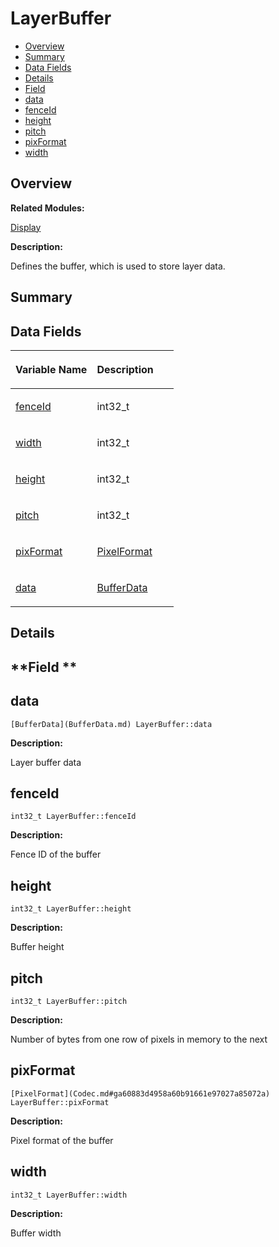 # LayerBuffer<a name="ZH-CN_TOPIC_0000001055039524"></a>

-   [Overview](#section1817957125165632)
-   [Summary](#section635176130165632)
-   [Data Fields](#pub-attribs)
-   [Details](#section924765344165632)
-   [Field](#section1571466726165632)
-   [data](#a9a1831091916905de22145585cf8b682)
-   [fenceId](#a46aa174ae3d0eb28fa7f3e53749fd5d1)
-   [height](#aec2e142ea67776ec4e91fc3d8d3389ae)
-   [pitch](#a62a06a9381ac2d6fa48115ce7d01920d)
-   [pixFormat](#a1ac426fb1997d872b347cae9cce94eb6)
-   [width](#a71196d704bd8a6a69b9bccf497b8224b)

## **Overview**<a name="section1817957125165632"></a>

**Related Modules:**

[Display](Display.md)

**Description:**

Defines the buffer, which is used to store layer data. 

## **Summary**<a name="section635176130165632"></a>

## Data Fields<a name="pub-attribs"></a>

<a name="table1308352752165632"></a>
<table><thead align="left"><tr id="row484121331165632"><th class="cellrowborder" valign="top" width="50%" id="mcps1.1.3.1.1"><p id="p1098182050165632"><a name="p1098182050165632"></a><a name="p1098182050165632"></a>Variable Name</p>
</th>
<th class="cellrowborder" valign="top" width="50%" id="mcps1.1.3.1.2"><p id="p1834226265165632"><a name="p1834226265165632"></a><a name="p1834226265165632"></a>Description</p>
</th>
</tr>
</thead>
<tbody><tr id="row192378663165632"><td class="cellrowborder" valign="top" width="50%" headers="mcps1.1.3.1.1 "><p id="p308191026165632"><a name="p308191026165632"></a><a name="p308191026165632"></a><a href="LayerBuffer.md#a46aa174ae3d0eb28fa7f3e53749fd5d1">fenceId</a></p>
</td>
<td class="cellrowborder" valign="top" width="50%" headers="mcps1.1.3.1.2 "><p id="p1759320707165632"><a name="p1759320707165632"></a><a name="p1759320707165632"></a>int32_t </p>
</td>
</tr>
<tr id="row754438395165632"><td class="cellrowborder" valign="top" width="50%" headers="mcps1.1.3.1.1 "><p id="p1192368689165632"><a name="p1192368689165632"></a><a name="p1192368689165632"></a><a href="LayerBuffer.md#a71196d704bd8a6a69b9bccf497b8224b">width</a></p>
</td>
<td class="cellrowborder" valign="top" width="50%" headers="mcps1.1.3.1.2 "><p id="p177264162165632"><a name="p177264162165632"></a><a name="p177264162165632"></a>int32_t </p>
</td>
</tr>
<tr id="row191161255165632"><td class="cellrowborder" valign="top" width="50%" headers="mcps1.1.3.1.1 "><p id="p2119526997165632"><a name="p2119526997165632"></a><a name="p2119526997165632"></a><a href="LayerBuffer.md#aec2e142ea67776ec4e91fc3d8d3389ae">height</a></p>
</td>
<td class="cellrowborder" valign="top" width="50%" headers="mcps1.1.3.1.2 "><p id="p1443151036165632"><a name="p1443151036165632"></a><a name="p1443151036165632"></a>int32_t </p>
</td>
</tr>
<tr id="row1473962906165632"><td class="cellrowborder" valign="top" width="50%" headers="mcps1.1.3.1.1 "><p id="p342140239165632"><a name="p342140239165632"></a><a name="p342140239165632"></a><a href="LayerBuffer.md#a62a06a9381ac2d6fa48115ce7d01920d">pitch</a></p>
</td>
<td class="cellrowborder" valign="top" width="50%" headers="mcps1.1.3.1.2 "><p id="p1320161235165632"><a name="p1320161235165632"></a><a name="p1320161235165632"></a>int32_t </p>
</td>
</tr>
<tr id="row2042950523165632"><td class="cellrowborder" valign="top" width="50%" headers="mcps1.1.3.1.1 "><p id="p873802542165632"><a name="p873802542165632"></a><a name="p873802542165632"></a><a href="LayerBuffer.md#a1ac426fb1997d872b347cae9cce94eb6">pixFormat</a></p>
</td>
<td class="cellrowborder" valign="top" width="50%" headers="mcps1.1.3.1.2 "><p id="p1055362025165632"><a name="p1055362025165632"></a><a name="p1055362025165632"></a><a href="Codec.md#ga60883d4958a60b91661e97027a85072a">PixelFormat</a> </p>
</td>
</tr>
<tr id="row2120327821165632"><td class="cellrowborder" valign="top" width="50%" headers="mcps1.1.3.1.1 "><p id="p578591127165632"><a name="p578591127165632"></a><a name="p578591127165632"></a><a href="LayerBuffer.md#a9a1831091916905de22145585cf8b682">data</a></p>
</td>
<td class="cellrowborder" valign="top" width="50%" headers="mcps1.1.3.1.2 "><p id="p65571335165632"><a name="p65571335165632"></a><a name="p65571335165632"></a><a href="BufferData.md">BufferData</a> </p>
</td>
</tr>
</tbody>
</table>

## **Details**<a name="section924765344165632"></a>

## **Field **<a name="section1571466726165632"></a>

## data<a name="a9a1831091916905de22145585cf8b682"></a>

```
[BufferData](BufferData.md) LayerBuffer::data
```

 **Description:**

Layer buffer data 

## fenceId<a name="a46aa174ae3d0eb28fa7f3e53749fd5d1"></a>

```
int32_t LayerBuffer::fenceId
```

 **Description:**

Fence ID of the buffer 

## height<a name="aec2e142ea67776ec4e91fc3d8d3389ae"></a>

```
int32_t LayerBuffer::height
```

 **Description:**

Buffer height 

## pitch<a name="a62a06a9381ac2d6fa48115ce7d01920d"></a>

```
int32_t LayerBuffer::pitch
```

 **Description:**

Number of bytes from one row of pixels in memory to the next 

## pixFormat<a name="a1ac426fb1997d872b347cae9cce94eb6"></a>

```
[PixelFormat](Codec.md#ga60883d4958a60b91661e97027a85072a) LayerBuffer::pixFormat
```

 **Description:**

Pixel format of the buffer 

## width<a name="a71196d704bd8a6a69b9bccf497b8224b"></a>

```
int32_t LayerBuffer::width
```

 **Description:**

Buffer width 

